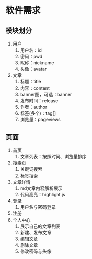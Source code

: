 # 软件需求

## 模块划分

1. 用户
   1. 用户名：id
   2. 密码：pwd
   3. 昵称：nickname
   4. 头像：avatar
2. 文章
   1. 标题：title
   2. 内容：content
   3. banner图，可选：banner
   4. 发布时间：release
   5. 作者：author
   6. 标签(多个)：tag[]
   7. 浏览量：pageviews

## 页面

1. 首页
   1. 文章列表：按照时间、浏览量排序
2. 搜素页
   1. 关键词搜索
   2. 标签搜索
3. 文章详情
   1. md文章内容解析展示
   2. 代码高亮：highlight.js
4. 登录
   1. 用户名与密码登录
5. 注册
6. 个人中心
   1. 展示自己的文章列表
   2. 新建、发布文章
   3. 编辑文章
   4. 删除文章
   5. 修改密码与头像



